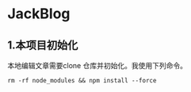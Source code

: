 # JackBlog

## 1.本项目初始化

本地编辑文章需要clone 仓库并初始化。我使用下列命令。

    rm -rf node_modules && npm install --force
